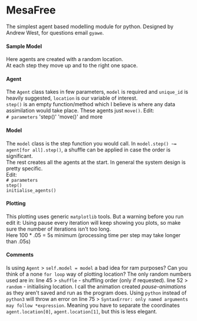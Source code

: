# MesaFree
The simplest agent based modelling module for python. Designed by Andrew West, for questions email `gyawe`.

#### Sample Model
Here agents are created with a random location.  
At each step they move up and to the right one space.  

#### Agent
The `Agent` class takes in few parameters, `model` is required and `unique_id` is heavily suggested, `location` is our variable of interest.  
`step()` is an empty function/method which I believe is where any data assimilation would take place. These agents just `move()`.
Edit:  
`# parameters`
'step()'
'move()' and more

#### Model
The `model` class is the step function you would call. In `model.step() ~= agent[for all].step()`, a shuffle can be applied in case the order is significant.  
The rest creates all the agents at the start. In general the system design is pretty specific.  
Edit:  
`# parameters`  
`step()`  
`initialise_agents()`

#### Plotting
This plotting uses generic `matplotlib` tools. But a warning before you run edit it:
Using pause every iteration will keep showing you plots, so make sure the number of iterations isn't too long.  
Here 100 * .05 = 5s minimum (processing time per step may take longer than .05s)

#### Comments
Is using `Agent` > `self.model = model` a bad idea for ram purposes?
Can you think of a none `for loop` way of plotting location?
The only random numbers used are in:
	line 45 > `shuffle` - shuffling order (only if requested).
	line 52 > `random` - initialising location.
I call the animation created *pause-animations* as they aren't saved and run as the program does.
Using `python` instead of `python3` will throw an error on line 75 > `SyntaxError: only named arguments may follow *expression`. Meaning you have to separate the coordinates `agent.location[0]`, `agent.location[1]`, but this is less elegant.
